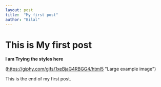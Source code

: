 ```yaml
---
layout: post
title:  "My first post"
author: "Bilal"
---
```

# This is My first post 

**I am Trying the styles here**

(https://giphy.com/gifs/1xeBjaG4RBGG4/html5 "Large example image")

This is the end of my first post.
